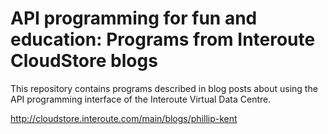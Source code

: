 API programming for fun and education: Programs from Interoute CloudStore blogs
===============================================================================

This repository contains programs described in blog posts about using the API programming interface of the Interoute Virtual Data Centre.

http://cloudstore.interoute.com/main/blogs/phillip-kent